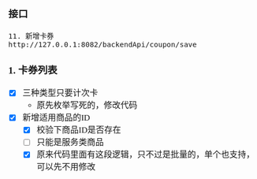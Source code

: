 <span  style="font-family: Simsun,serif; font-size: 17px; ">

### 接口

~~~
11. 新增卡券
http://127.0.0.1:8082/backendApi/coupon/save
~~~

### 1. 卡券列表

- [x] 三种类型只要计次卡
    - 原先枚举写死的，修改代码
- [x] 新增适用商品的ID
    - [x] 校验下商品ID是否存在
    - [ ] 只能是服务类商品
    - [x] 原来代码里面有这段逻辑，只不过是批量的，单个也支持，可以先不用修改

</span>